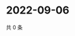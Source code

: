 # 2022-09-06

共 0 条

<!-- BEGIN WEIBO -->
<!-- 最后更新时间 Tue Sep 06 2022 14:46:46 GMT+0800 (China Standard Time) -->

<!-- END WEIBO -->
